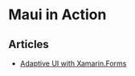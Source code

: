 # Maui in Action


## Articles
* [Adaptive UI with Xamarin.Forms](https://devblogs.microsoft.com/xamarin/adaptive-ui-xamarin-forms/)
